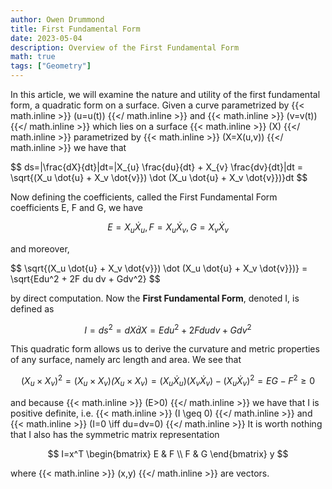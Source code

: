 ```yaml
---
author: Owen Drummond
title: First Fundamental Form
date: 2023-05-04
description: Overview of the First Fundamental Form
math: true
tags: ["Geometry"]
---
```


In this article, we will examine the nature and utility of the first fundamental form, a quadratic form on a surface. Given a curve parametrized by 
{{< math.inline >}}
\(u=u(t)\)
{{</ math.inline >}}
and
{{< math.inline >}}
\(v=v(t)\)
{{</ math.inline >}}
which lies on a surface 
{{< math.inline >}}
\(X\)
{{</ math.inline >}}
parametrized by
{{< math.inline >}}
\(X=X(u,v)\)
{{</ math.inline >}}
we have that 

$$
ds=|\frac{dX}{dt}|dt=|X_{u} \frac{du}{dt} + X_{v} \frac{dv}{dt}|dt = \sqrt{(X_u \dot{u} + X_v \dot{v}}) \dot (X_u \dot{u} + X_v \dot{v}})}dt
$$

Now defining the coefficients, called the First Fundamental Form coefficients E, F and G, we have 

$$
E=X_u \dot X_u, F=X_u \dot X_v, G=X_v \dot X_v
$$

and moreover,

$$
\sqrt{(X_u \dot{u} + X_v \dot{v}}) \dot (X_u \dot{u} + X_v \dot{v}})} = \sqrt{Edu^2 + 2F du dv + Gdv^2}
$$

by direct computation. Now the **First Fundamental Form**, denoted I, is defined as

$$
I=ds^2=dX \dot dX = Edu^2 + 2F du dv + Gdv^2
$$

This quadratic form allows us to derive the curvature and metric properties of any surface, namely arc length and area. We see that 

$$
(X_{u} \times X_{v})^2=(X_{u} \times X_{v}) \dot (X_{u} \times X_{v}) = (X_{u} \dot X_{u})(X_{v} \dot X_{v})-(X_{u} \dot X_{v})^2=EG - F^2 \geq 0
$$
 
and because 
{{< math.inline >}}
\(E>0\)
{{</ math.inline >}}
we have that I is positive definite, i.e. 
{{< math.inline >}}
\(I \geq 0\)
{{</ math.inline >}}
and 
{{< math.inline >}}
\(I=0 \iff du=dv=0\)
{{</ math.inline >}}
It is worth nothing that I also has the symmetric matrix representation

$$
I=x^T 
\begin{bmatrix}
E & F \\
F & G 
\end{bmatrix}
y
$$

where
{{< math.inline >}}
\(x,y\)
{{</ math.inline >}}
are vectors.
